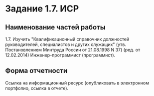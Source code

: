 # Задание 1.7. ИСР

## Наименование частей работы
1.7. Изучить "Квалификационный справочник должностей руководителей, специалистов и других служащих" (утв. Постановлением Минтруда России от 21.08.1998 N 37) (ред. от 12.02.2014) Инженер-программист (программист).

## Форма отчетности
Ссылка на информационный ресурс (опубликовать в электронном портфолио, ссылка в отчете).
